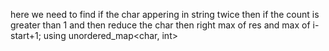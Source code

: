 here we need to find if the char appering in string twice then if the count is greater than 1 and then reduce the char then right max of res and max of i-start+1;
using unordered_map<char, int>